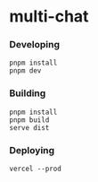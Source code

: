 # multi-chat

### Developing

```
pnpm install
pnpm dev
```

### Building

```
pnpm install
pnpm build
serve dist
```

### Deploying

```
vercel --prod
```
